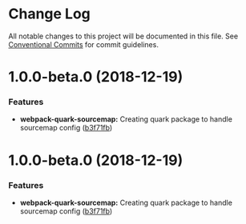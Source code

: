# Change Log

All notable changes to this project will be documented in this file.
See [Conventional Commits](https://conventionalcommits.org) for commit guidelines.

# 1.0.0-beta.0 (2018-12-19)


### Features

* **webpack-quark-sourcemap:** Creating quark package to handle sourcemap config ([b3f71fb](https://github.com/thc-tools/webpack-react/commit/b3f71fb))





# 1.0.0-beta.0 (2018-12-19)


### Features

* **webpack-quark-sourcemap:** Creating quark package to handle sourcemap config ([b3f71fb](https://github.com/thc-tools/webpack-react/commit/b3f71fb))
